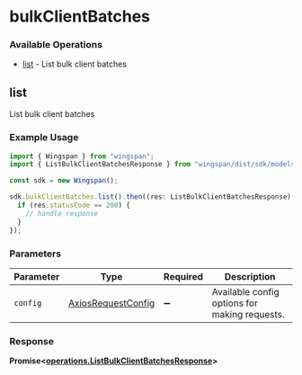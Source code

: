 # bulkClientBatches

### Available Operations

* [list](#list) - List bulk client batches

## list

List bulk client batches

### Example Usage

```typescript
import { Wingspan } from "wingspan";
import { ListBulkClientBatchesResponse } from "wingspan/dist/sdk/models/operations";

const sdk = new Wingspan();

sdk.bulkClientBatches.list().then((res: ListBulkClientBatchesResponse) => {
  if (res.statusCode == 200) {
    // handle response
  }
});
```

### Parameters

| Parameter                                                    | Type                                                         | Required                                                     | Description                                                  |
| ------------------------------------------------------------ | ------------------------------------------------------------ | ------------------------------------------------------------ | ------------------------------------------------------------ |
| `config`                                                     | [AxiosRequestConfig](https://axios-http.com/docs/req_config) | :heavy_minus_sign:                                           | Available config options for making requests.                |


### Response

**Promise<[operations.ListBulkClientBatchesResponse](../../models/operations/listbulkclientbatchesresponse.md)>**


